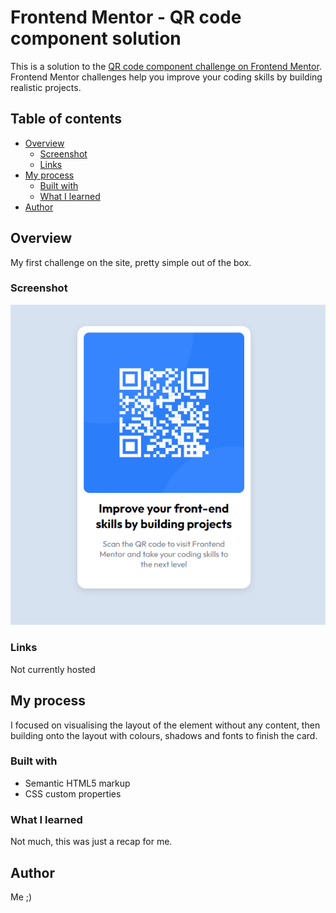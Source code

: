 # Frontend Mentor - QR code component solution

This is a solution to the [QR code component challenge on Frontend Mentor](https://www.frontendmentor.io/challenges/qr-code-component-iux_sIO_H). Frontend Mentor challenges help you improve your coding skills by building realistic projects. 

## Table of contents

- [Overview](#overview)
  - [Screenshot](#screenshot)
  - [Links](#links)
- [My process](#my-process)
  - [Built with](#built-with)
  - [What I learned](#what-i-learned)
- [Author](#author)

## Overview

My first challenge on the site, pretty simple out of the box.

### Screenshot

![](./qr-code-component-main/completed.png)

### Links

Not currently hosted

## My process

I focused on visualising the layout of the element without any content, then building onto the layout with colours, shadows and fonts to finish the card.

### Built with

- Semantic HTML5 markup
- CSS custom properties

### What I learned

Not much, this was just a recap for me.


## Author

Me ;)
